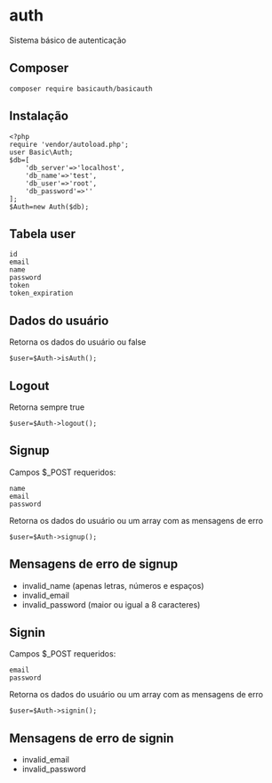 # auth
Sistema básico de autenticação

## Composer
	composer require basicauth/basicauth

## Instalação
```
<?php
require 'vendor/autoload.php';
user Basic\Auth;
$db=[
	'db_server'=>'localhost',
	'db_name'=>'test',
	'db_user'=>'root',
	'db_password'=>''
];
$Auth=new Auth($db);
```

## Tabela user
```
id
email
name
password
token
token_expiration
```

## Dados do usuário
Retorna os dados do usuário ou false

	$user=$Auth->isAuth();

## Logout
Retorna sempre true

	$user=$Auth->logout();

## Signup
Campos $_POST requeridos:
```
name
email
password
```

Retorna os dados do usuário ou um array com as mensagens de erro

	$user=$Auth->signup();

## Mensagens de erro de signup
- invalid_name (apenas letras, números e espaços)
- invalid_email
- invalid_password (maior ou igual a 8 caracteres)

## Signin
Campos $_POST requeridos:
```
email
password
```

Retorna os dados do usuário ou um array com as mensagens de erro

	$user=$Auth->signin();

## Mensagens de erro de signin
- invalid_email
- invalid_password
